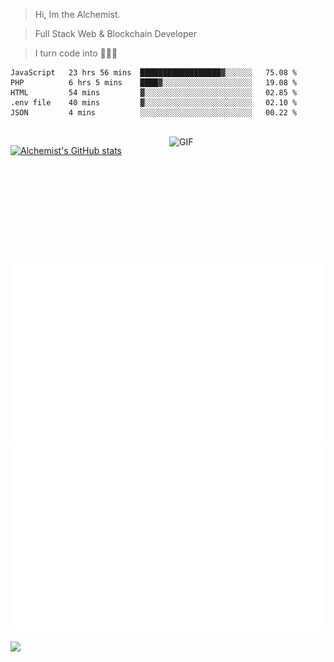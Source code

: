 > Hi, Im the Alchemist.

> Full Stack Web & Blockchain Developer

> I turn code into 💎💎💎

<!--START_SECTION:waka-->
```text
JavaScript   23 hrs 56 mins  ██████████████████▓░░░░░░   75.08 % 
PHP          6 hrs 5 mins    ████▓░░░░░░░░░░░░░░░░░░░░   19.08 % 
HTML         54 mins         ▓░░░░░░░░░░░░░░░░░░░░░░░░   02.85 % 
.env file    40 mins         ▓░░░░░░░░░░░░░░░░░░░░░░░░   02.10 % 
JSON         4 mins          ░░░░░░░░░░░░░░░░░░░░░░░░░   00.22 % 
```
<!--END_SECTION:waka-->


<br />

<img align="right" alt="GIF" src="https://user-images.githubusercontent.com/5355808/139111924-210cc6fa-9fb1-4dac-929d-6324a5836a92.gif" width="250" height="200" />

[![Alchemist's GitHub stats](https://github-readme-stats.vercel.app/api?username=DrMaxis&show_icons=true&theme=outrun&count_private=true)](#)

![](https://raw.githubusercontent.com/DrMaxis/github-stats-transparent/output/generated/overview.svg)
![](https://raw.githubusercontent.com/DrMaxis/github-stats-transparent/output/generated/languages.svg)

 
<a href="https://count.getloli.com/"><img src="https://count.getloli.com/get/@:maxis-the-alchemist?theme=rule34"></a>
<!-- https://count.getloli.com/get/@alchemist?theme=rule34 -->
<br>


